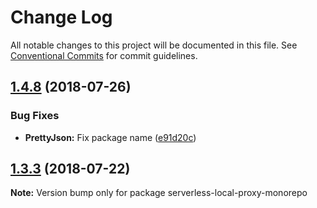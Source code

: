 # Change Log

All notable changes to this project will be documented in this file.
See [Conventional Commits](https://conventionalcommits.org) for commit guidelines.

## [1.4.8](https://github.com/useless-stuff/serverless-proxy/compare/v1.4.7...v1.4.8) (2018-07-26)


### Bug Fixes

* **PrettyJson:** Fix package name ([e91d20c](https://github.com/useless-stuff/serverless-proxy/commit/e91d20c))




<a name="1.3.3"></a>
## [1.3.3](https://github.com/useless-stuff/serverless-local-proxy/compare/v1.3.2...v1.3.3) (2018-07-22)




**Note:** Version bump only for package serverless-local-proxy-monorepo
